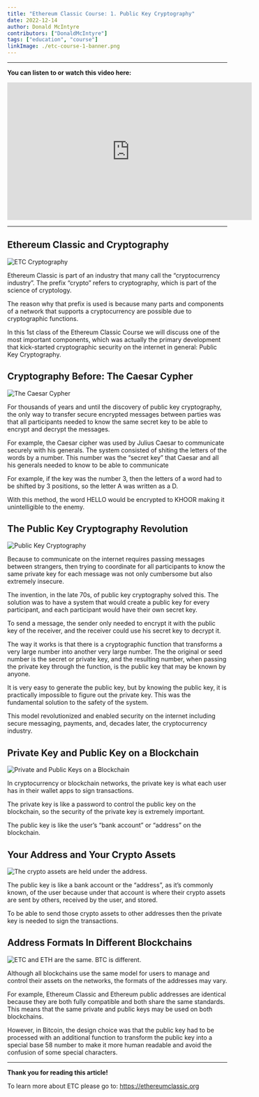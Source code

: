 ```yaml
---
title: "Ethereum Classic Course: 1. Public Key Cryptography"
date: 2022-12-14
author: Donald McIntyre
contributors: ["DonaldMcIntyre"]
tags: ["education", "course"]
linkImage: ./etc-course-1-banner.png
---
```


---
**You can listen to or watch this video here:**

<iframe width="560" height="315" src="https://www.youtube.com/embed/dolcI5kfsec" title="YouTube video player" frameborder="0" allow="accelerometer; autoplay; clipboard-write; encrypted-media; gyroscope; picture-in-picture" allowfullscreen></iframe>

---

## Ethereum Classic and Cryptography

![ETC Cryptography](./etc-course-1-intro.png)

Ethereum Classic is part of an industry that many call the “cryptocurrency industry”. The prefix “crypto” refers to cryptography, which is part of the science of cryptology.

The reason why that prefix is used is because many parts and components of a network that supports a cryptocurrency are possible due to cryptographic functions.

In this 1st class of the Ethereum Classic Course we will discuss one of the most important components, which was actually the primary development that kick-started cryptographic security on the internet in general: Public Key Cryptography.   

## Cryptography Before: The Caesar Cypher

![The Caesar Cypher](./etc-course-1-caesar-cypher.png)

For thousands of years and until the discovery of public key cryptography, the only way to transfer secure encrypted messages between parties was that all participants needed to know the same secret key to be able to encrypt and decrypt the messages.

For example, the Caesar cipher was used by Julius Caesar to communicate securely with his generals. The system consisted of shiting the letters of the words by a number. This number was the “secret key” that Caesar and all his generals needed to know to be able to communicate

For example, if the key was the number 3, then the letters of a word had to be shifted by 3 positions, so the letter A was written as a D.

With this method, the word HELLO would be encrypted to KHOOR making it unintelligible to the enemy.

## The Public Key Cryptography Revolution

![Public Key Cryptography](./etc-course-1-pub-key-crypto.png)

Because to communicate on the internet requires passing messages between strangers, then trying to coordinate for all participants to know the same private key for each message was not only cumbersome but also extremely insecure.

The invention, in the late 70s, of public key cryptography solved this. The solution was to have a system that would create a public key for every participant, and each participant would have their own secret key.

To send a message, the sender only needed to encrypt it with the public key of the receiver, and the receiver could use his secret key to decrypt it.

The way it works is that there is a cryptographic function that transforms a very large number into another very large number. The the original or seed number is the secret or private key, and the resulting number, when passing the private key through the function, is the public key that may be known by anyone.

It is very easy to generate the public key, but by knowing the public key, it is practically impossible to figure out the private key. This was the fundamental solution to the safety of the system.

This model revolutionized and enabled security on the internet including secure messaging, payments, and, decades later, the cryptocurrency industry.

## Private Key and Public Key on a Blockchain

![Private and Public Keys on a Blockchain](./etc-course-1-pub-key-is-address.png)

In cryptocurrency or blockchain networks, the private key is what each user has in their wallet apps to sign transactions.

The private key is like a password to control the public key on the blockchain, so the security of the private key is extremely important.

The public key is like the user’s “bank account” or “address” on the blockchain.

## Your Address and Your Crypto Assets

![The crypto assets are held under the address.](./etc-course-1-crypto-assets.png)

The public key is like a bank account or the “address”, as it’s commonly known, of the user because under that account is where their crypto assets are sent by others, received by the user, and stored.

To be able to send those crypto assets to other addresses then the private key is needed to sign the transactions.

## Address Formats In Different Blockchains

![ETC and ETH are the same. BTC is different.](./etc-course-1-address-formats.png)

Although all blockchains use the same model for users to manage and control their assets on the networks, the formats of the addresses may vary.

For example, Ethereum Classic and Ethereum public addresses are identical because they are both fully compatible and both share the same standards. This means that the same private and public keys may be used on both blockchains.

However, in Bitcoin, the design choice was that the public key had to be processed with an additional function to transform the public key into a special base 58 number to make it more human readable and avoid the confusion of some special characters.

---

**Thank you for reading this article!**

To learn more about ETC please go to: https://ethereumclassic.org
